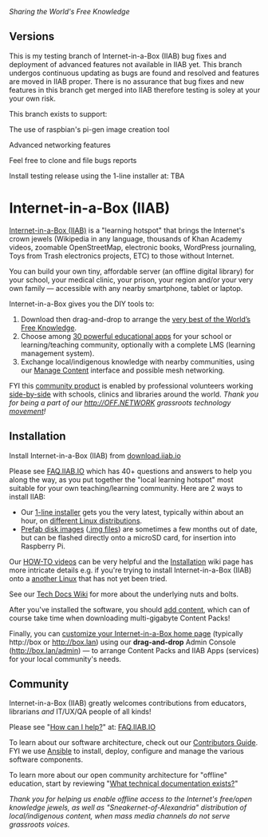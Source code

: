 *Sharing the World's Free Knowledge*

## Versions

This is my testing branch of Internet-in-a-Box (IIAB) bug fixes and deployment of advanced features not available in IIAB yet. This branch undergos continuous updating as bugs are found and resolved and features are moved in IIAB proper. There is no assurance that bug fixes and new features in this branch get merged into IIAB therefore testing is soley at your your own risk. 

This branch exists to support:

The use of raspbian's pi-gen image creation tool

Advanced networking features


Feel free to clone and file bugs reports

Install testing release using the 1-line installer at: TBA

# Internet-in-a-Box (IIAB)

[Internet-in-a-Box (IIAB)](http://internet-in-a-box.org) is a "learning hotspot" that brings the Internet's crown jewels
(Wikipedia in any language, thousands of Khan Academy videos, zoomable OpenStreetMap, electronic books, WordPress journaling, Toys from Trash electronics projects, ETC) to those without Internet.

You can build your own tiny, affordable server (an offline digital library) for your school, your medical clinic, your prison, your region and/or your very own family — accessible with any nearby smartphone, tablet or laptop.

Internet-in-a-Box gives you the DIY tools to:
1. Download then drag-and-drop to arrange the [very best of the World’s Free Knowledge](http://internet-in-a-box.org/#quality-content).
2. Choose among [30 powerful educational apps](http://wiki.laptop.org/go/IIAB/FAQ#What_services_.28IIAB_apps.29_are_suggested_during_installation.3F) for your school or learning/teaching community, optionally with a complete LMS (learning management system).
3. Exchange local/indigenous knowledge with nearby communities, using our [Manage Content](https://github.com/iiab/iiab-admin-console/blob/master/roles/console/files/help/InstContent.rst#manage-content) interface and possible mesh networking.

FYI this [community product](https://en.wikipedia.org/wiki/Internet-in-a-Box) is enabled by professional volunteers working [side-by-side](http://wiki.laptop.org/go/IIAB/FAQ#What_are_the_best_places_for_community_support.3F) with schools, clinics and libraries around the world.  *Thank you for being a part of our http://OFF.NETWORK grassroots technology [movement](https://meta.wikimedia.org/wiki/Internet-in-a-Box)!*

## Installation

Install Internet-in-a-Box (IIAB) from [download.iiab.io](http://download.iiab.io/)

Please see [FAQ.IIAB.IO](http://FAQ.IIAB.IO) which has 40+ questions and answers to help you along the way, as you put together the <!--digital--> "local learning hotspot" most suitable for your own teaching/learning community.  Here are 2 ways to install IIAB:

- Our [1-line installer](http://download.iiab.io/) gets you the very latest, typically within about an hour, on [different Linux distributions](https://github.com/iiab/iiab/wiki/IIAB-Platforms#operating-systems).
- [Prefab disk images](https://github.com/iiab/iiab/wiki/Raspberry-Pi-IIAB-Images) ([.img files](https://archive.org/search.php?query=iiab%20.img&sort=-publicdate)) are sometimes a few months out of date, but can be flashed directly onto a microSD card, for insertion into Raspberry Pi.

Our [HOW-TO videos](https://www.youtube.com/channel/UC0cBGCxr_WPBPa3IqPVEe3g) can be very helpful and the [Installation](https://github.com/iiab/iiab/wiki/IIAB-Installation) wiki page has more intricate details e.g. if you're trying to install Internet-in-a-Box (IIAB) onto a [another Linux](https://github.com/iiab/iiab/wiki/IIAB-Platforms) that has not yet been tried.

See our [Tech Docs Wiki](https://github.com/iiab/iiab/wiki) for more about the underlying nuts and bolts.

After you've installed the software, you should [add content](https://github.com/iiab/iiab/wiki/IIAB-Installation#add-content), which can of course take time when downloading multi-gigabyte Content Packs!

Finally, you can [customize your Internet-in-a-Box home page](http://wiki.laptop.org/go/IIAB/FAQ#How_do_I_customize_my_Internet-in-a-Box_home_page.3F) (typically http://box or http://box.lan) using our **drag-and-drop** Admin Console (http://box.lan/admin) &mdash; to arrange Content Packs and IIAB Apps (services) for your local community's needs.

## Community

Internet-in-a-Box (IIAB) greatly welcomes contributions from educators, librarians *and* IT/UX/QA people of all kinds!

Please see "[How can I help?](http://wiki.laptop.org/go/IIAB/FAQ#How_can_I_help.3F)" at: [FAQ.IIAB.IO](http://FAQ.IIAB.IO)

To learn about our software architecture, check out our [Contributors Guide](https://github.com/iiab/iiab/wiki/IIAB-Contributors-Guide).  FYI we use [Ansible](http://wiki.laptop.org/go/IIAB/FAQ#What_is_Ansible_and_what_version_should_I_use.3F) <!--as the underlying technology--> to install, deploy, configure and manage the various software components.

To learn more about our open community architecture for "offline" education, start by reviewing "[What technical documentation exists?](http://wiki.laptop.org/go/IIAB/FAQ#What_technical_documentation_exists.3F)"

*Thank you for helping us enable offline access to the Internet's free/open knowledge jewels, as well as "Sneakernet-of-Alexandria" distribution of local/indigenous content, when mass media channels do not serve grassroots voices.*

